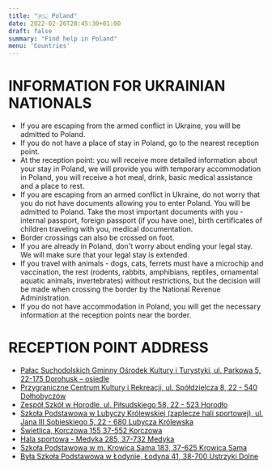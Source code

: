 ```yaml
---
title: "🇵🇱 Poland"
date: 2022-02-26T20:45:30+01:00
draft: false
summary: "Find help in Poland"
menu: 'Countries'
---
```


# INFORMATION FOR UKRAINIAN NATIONALS

* If you are escaping from the armed conflict in Ukraine, you will be admitted to Poland.
* If you do not have a place of stay in Poland, go to the nearest reception point.
* At the reception point: you will receive more detailed information about your stay in Poland, we will provide you with temporary accommodation in Poland, you will receive a hot meal, drink, basic medical assistance and a place to rest.
* If you are escaping from an armed conflict in Ukraine, do not worry that you do not have documents allowing you to enter Poland. You will be admitted to Poland. Take the most important documents with you - internal passport, foreign passport (if you have one), birth certificates of children traveling with you, medical documentation.
* Border crossings can also be crossed on foot.
* If you are already in Poland, don't worry about ending your legal stay. We will make sure that your legal stay is extended.
* If you travel with animals - dogs, cats, ferrets must have a microchip and vaccination, the rest (rodents, rabbits, amphibians, reptiles, ornamental aquatic animals, invertebrates) without restrictions, but the decision will be made when crossing the border by the National Revenue Administration.
* If you do not have accommodation in Poland, you will get the necessary information at the reception points near the border.


# RECEPTION POINT ADDRESS
* [Pałac Suchodolskich Gminny Ośrodek Kultury i Turystyki, ul. Parkowa 5, 22-175 Dorohusk – osiedle](https://www.google.pl/maps/place/Gminny+O%C5%9Brodek+Kultury+i+Turystyki/@51.1653246,23.8026394,17z/data=!3m1!4b1!4m5!3m4!1s0x4723890b09b9cd4d:0x5747c0a6dfbbb992!8m2!3d51.1653213!4d23.8048281)
 ​
* [Przygraniczne Centrum Kultury i Rekreacji, ul. Spółdzielcza 8, 22 - 540 Dołhobyczów](https://www.google.pl/maps/place/Sp%C3%B3%C5%82dzielcza+8,+22-540+Do%C5%82hobycz%C3%B3w/@50.5879307,24.0283211,17z/data=!3m1!4b1!4m5!3m4!1s0x4724ebc1d634e40b:0xd5f90534ea38bc2!8m2!3d50.5879273!4d24.0305098)
 ​
* [Zespół Szkół w Horodle, ul. Piłsudskiego 58, 22 - 523 Horodło](https://www.google.pl/maps/place/Pi%C5%82sudskiego+58,+22-523+Horod%C5%82o/@50.8926628,24.0368682,17z/data=!3m1!4b1!4m5!3m4!1s0x472462183af3e259:0xd69367888104506d!8m2!3d50.8926594!4d24.0390569)
 ​
* [Szkoła Podstawowa w Lubyczy Królewskiej (zaplecze hali sportowej), ul. Jana III Sobieskiego 5, 22 - 680 Lubycza Królewska](https://www.google.pl/maps/place/Jana+III+Sobieskiego+5,+22-680+Lubycza+Kr%C3%B3lewska/@50.3394224,23.5188553,17z/data=!3m1!4b1!4m5!3m4!1s0x4724b3bd755b9765:0x26f2a4990b2faa5e!8m2!3d50.339419!4d23.521044)
 ​
* [Świetlica, Korczowa 155 37-552 Korczowa](https://www.google.pl/maps/place/Korczowa+155,+37-552+Korczowa/@49.9561414,23.0772052,17z/data=!3m1!4b1!4m5!3m4!1s0x473b661c37c1543d:0x53c763b3848f116f!8m2!3d49.956138!4d23.0793939)
 ​
* [Hala sportowa - Medyka 285, 37-732 Medyka](https://www.google.pl/maps/place/Medyka+285,+37-732+Medyka/@49.8051923,22.929263,17z/data=!3m1!4b1!4m5!3m4!1s0x473b7a1b8d10b8ef:0xfefb13192f90c961!8m2!3d49.8051889!4d22.9314517)
 ​
* [Szkoła Podstawowa w m. Krowica Sama 183, 37-625 Krowica Sama](https://www.google.pl/maps/place/Krowica+Sama+183,+37-625+Krowica+Sama/@50.1010344,23.2304753,17z/data=!3m1!4b1!4m5!3m4!1s0x473b44b9036f5299:0x4dbc0df5ae661a69!8m2!3d50.101031!4d23.232664)
 ​
* [Była Szkoła Podstawowa w Łodynie,  Łodyna 41, 38-700 Ustrzyki Dolne](https://www.google.pl/maps/place/%C5%81odyna+41,+38-700+%C5%81odyna/@49.4601555,22.5926813,17z/data=!3m1!4b1!4m5!3m4!1s0x473b8d201b3780cd:0xa2cdd669984b3272!8m2!3d49.460152!4d22.59487)
